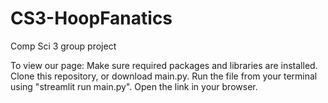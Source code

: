 # CS3-HoopFanatics
Comp Sci 3 group project

To view our page:
Make sure required packages and libraries are installed.
Clone this repository, or download main.py. Run the file from your terminal using "streamlit run main.py". Open the link in your browser.
